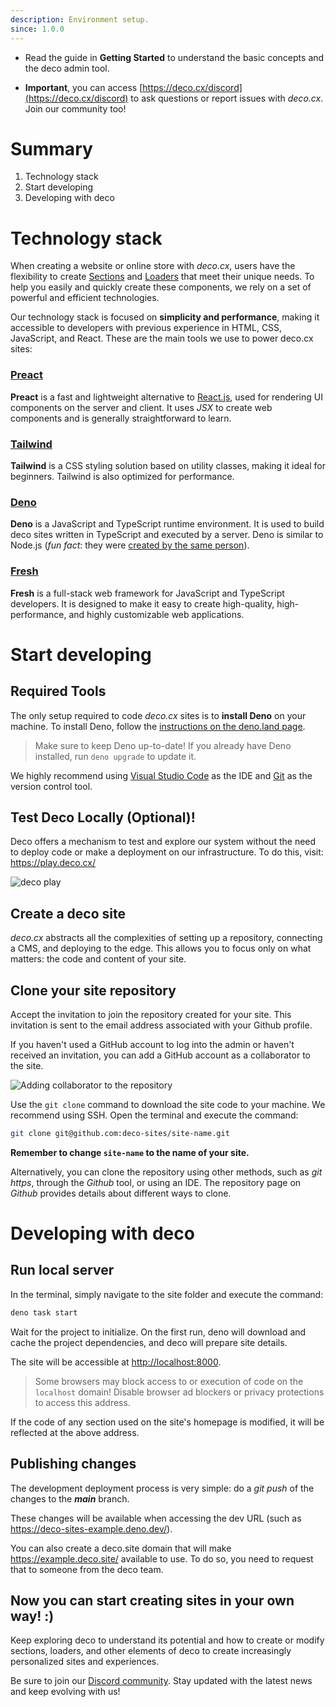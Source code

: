 ```yaml
---
description: Environment setup.
since: 1.0.0
---
```


- Read the guide in **Getting Started** to understand the basic concepts and the
  deco admin tool.

- **Important**, you can access
  [https://deco.cx/discord](https://deco.cx/discord) to ask questions or report
  issues with _deco.cx_. Join our community too!

# Summary

1. Technology stack
2. Start developing
3. Developing with deco

# Technology stack

When creating a website or online store with _deco.cx_, users have the
flexibility to create [Sections](/docs/en/concepts/section) and
[Loaders](/docs/en/concepts/loader) that meet their unique needs. To help you
easily and quickly create these components, we rely on a set of powerful and
efficient technologies.

Our technology stack is focused on **simplicity and performance**, making it
accessible to developers with previous experience in HTML, CSS, JavaScript, and
React. These are the main tools we use to power deco.cx sites:

### [Preact](https://preactjs.com/)

**Preact** is a fast and lightweight alternative to
[React.js](https://reactjs.org/), used for rendering UI components on the server
and client. It uses _JSX_ to create web components and is generally
straightforward to learn.

### [Tailwind](https://tailwindcss.com)

**Tailwind** is a CSS styling solution based on utility classes, making it ideal
for beginners. Tailwind is also optimized for performance.

### [Deno](https://deno.com/deploy)

**Deno** is a JavaScript and TypeScript runtime environment. It is used to build
deco sites written in TypeScript and executed by a server. Deno is similar to
Node.js (_fun fact_: they were
[created by the same person](https://www.youtube.com/watch?v=M3BM9TB-8yA)).

### [Fresh](https://fresh.deno.dev)

**Fresh** is a full-stack web framework for JavaScript and TypeScript
developers. It is designed to make it easy to create high-quality,
high-performance, and highly customizable web applications.

# Start developing

## Required Tools

The only setup required to code _deco.cx_ sites is to **install Deno** on your
machine. To install Deno, follow the
[instructions on the deno.land page](https://deno.land/manual/getting_started/installation).

> Make sure to keep Deno up-to-date! If you already have Deno installed, run
> `deno upgrade` to update it.

We highly recommend using
[Visual Studio Code](https://code.visualstudio.com/download) as the IDE and
[Git](https://github.com/git-guides/install-git) as the version control tool.

## Test Deco Locally (Optional)!

Deco offers a mechanism to test and explore our system without the need to
deploy code or make a deployment on our infrastructure. To do this, visit:
https://play.deco.cx/

![deco play](https://github.com/deco-cx/apps/assets/882438/e52c7727-b1c2-44cc-b709-10adba203341)

## Create a deco site

_deco.cx_ abstracts all the complexities of setting up a repository, connecting
a CMS, and deploying to the edge. This allows you to focus only on what matters:
the code and content of your site.

## Clone your site repository

Accept the invitation to join the repository created for your site. This
invitation is sent to the email address associated with your Github profile.

If you haven't used a GitHub account to log into the admin or haven't received
an invitation, you can add a GitHub account as a collaborator to the site.

![Adding collaborator to the repository](https://github.com/deco-cx/apps/assets/882438/0cdcc7a7-90fd-4cbe-9eea-0ca68ee533d9)

Use the `git clone` command to download the site code to your machine. We
recommend using SSH. Open the terminal and execute the command:

```bash
git clone git@github.com:deco-sites/site-name.git
```

**Remember to change `site-name` to the name of your site.**

Alternatively, you can clone the repository using other methods, such as _git
https_, through the _Github_ tool, or using an IDE. The repository page on
_Github_ provides details about different ways to clone.

# Developing with deco

## Run local server

In the terminal, simply navigate to the site folder and execute the command:

```bash
deno task start
```

Wait for the project to initialize. On the first run, deno will download and
cache the project dependencies, and deco will prepare site details.

The site will be accessible at <http://localhost:8000>.

> Some browsers may block access to or execution of code on the `localhost`
> domain! Disable browser ad blockers or privacy protections to access this
> address.

If the code of any section used on the site's homepage is modified, it will be
reflected at the above address.

## Publishing changes

The development deployment process is very simple: do a _git push_ of the changes to the _**main**_ branch.

These changes will be available when accessing the dev URL (such as <https://deco-sites-example.deno.dev/>).

You can also create a deco.site domain that will make <https://example.deco.site/> available to use. To do so, you need to request that to someone from the deco team.

## Now you can start creating sites in your own way! :)

Keep exploring deco to understand its potential and how to create or modify
sections, loaders, and other elements of deco to create increasingly
personalized sites and experiences.

Be sure to join our [Discord community](https://deco.cx/discord). Stay updated
with the latest news and keep evolving with us!

